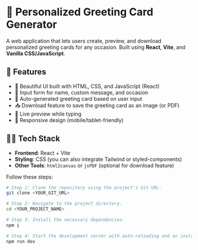 
# 🎉 Personalized Greeting Card Generator

A web application that lets users create, preview, and download personalized greeting cards for any occasion. Built using **React**, **Vite**, and **Vanilla CSS/JavaScript**.

## 🚀 Features

- 🎨 Beautiful UI built with HTML, CSS, and JavaScript (React)
- 📝 Input form for name, custom message, and occasion
- 💌 Auto-generated greeting card based on user input
- 📥 Download feature to save the greeting card as an image (or PDF)
- 🔄 Live preview while typing
- 📱 Responsive design (mobile/tablet-friendly)


## 🧑‍💻 Tech Stack

- **Frontend**: React + Vite
- **Styling**: CSS (you can also integrate Tailwind or styled-components)
- **Other Tools**: `html2canvas` or `jsPDF` (optional for download feature)

Follow these steps:

```sh
# Step 1: Clone the repository using the project's Git URL.
git clone <YOUR_GIT_URL>

# Step 2: Navigate to the project directory.
cd <YOUR_PROJECT_NAME>

# Step 3: Install the necessary dependencies.
npm i

# Step 4: Start the development server with auto-reloading and an instant preview.
npm run dev
```




